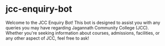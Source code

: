 # jcc-enquiry-bot
Welcome to the JCC Enquiry Bot! This bot is designed to assist you with any queries you may have regarding Jagannath Community College (JCC). Whether you're seeking information about courses, admissions, facilities, or any other aspect of JCC, feel free to ask!

